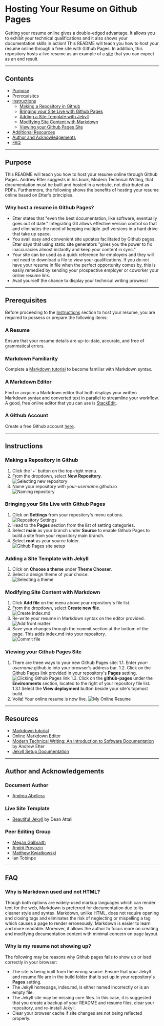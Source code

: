 # Hosting Your Resume on Github Pages
Getting your resume online gives a double-edged advantage. It allows you to exhibit your technical qualifications and it also shows your documentation skills in action! This README will teach you how to host your resume online through a free site with Github Pages. In addition, this repository hosts a live resume as an example of a [site](https://andreaabellera.github.io/) that you can expect as an end result.

---
## Contents
- [Purpose](#Purpose)
- [Prerequisites](#Prerequisites)
- [Instructions](#Instructions)
  - [Making a Repository in Github](#Making-a-Repository-in-Github)
  - [Bringing your Site Live with Github Pages](#Bringing-your-Site-Live-with-Github-Pages)
  - [Adding a Site Template with Jekyll](#Adding-a-Site-Template-with-Jekyll)
  - [Modifying Site Content with Markdown](#Modifying-Site-Content-with-Markdown)
  - [Viewing your Github Pages Site](#Viewing-your-Github-Pages-Site)
- [Additional Resources](#Additional-Resources)
- [Author and Acknowledgements](#Author-and-Acknowledgement)
- [FAQ](#FAQ)

---
## Purpose
This README will teach you how to host your resume online through Github Pages. Andrew Etter suggests in his book, Modern Technical Writing, that documentation must be built and hosted in a website, not distributed as PDFs. Furthermore, the following shows the benefits of hosting your resume online based on Etter's principles.

### Why host a resume in Github Pages?
- Etter states that "even the best documentation, like software, eventually goes out of date." Integrating Git allows effective version control so that and eliminates the need of keeping multiple .pdf versions in a hard drive that take up space.
- You avail easy and convenient site updates facilitated by Github pages. Etter says that using static site generators "gives you the power to fix inaccuracies almost instantly and keep your content in sync."
- Your site can be used as a quick reference for employers and they will not need to download a file to view your qualifications. If you do not have your resume in file when the perfect opportunity comes by, this is easily remedied by sending your prospective employer or coworker your online resume link.
- Avail yourself the chance to display your technical writing prowess!

---
## Prerequisites
Before proceeding to the [Instructions](#Instructions) section to host your resume, you are required to possess or prepare the following items:

### A Resume
Ensure that your resume details are up-to-date, accurate, and free of grammatical errors.

### Markdown Familiarity
Complete a [Markdown tutorial](https://www.markdowntutorial.com/) to become familiar with Markdown syntax.

### A Markdown Editor
Find or acquire a Markdown editor that both displays your written Markdown syntax and converted text in parallel to streamline your workflow. A good, free online editor that you can use is [StackEdit](https://stackedit.io).

### A Github Account
Create a free Github account [here](https://github.com/signup).

---
## Instructions
### Making a Repository in Github
1. Click the '+' button on the top-right menu.
2. From the dropdown, select **New Repository**.  
![Selecting new repository](assets/new-repo.png)
3. Name your repository with _your-username_.github.io  
![Naming repository](assets/name-repo.png)

### Bringing your Site Live with Github Pages
1. Click on **Settings** from your repository's menu options.  
![Repository Settings](assets/repo-settings.png)
2. Head to the **Pages** section from the list of setting categories.
3. Select **main** as your branch under **Source** to enable Github Pages to build a site from your repository main branch.
4. Select **root** as your source folder.  
![Github Pages site setup](assets/site-setup.png)

### Adding a Site Template with Jekyll
1. Click on **Choose a theme** under **Theme Chooser**.
2. Select a design theme of your choice.  
![Selecting a theme](assets/theme.png)

### Modifying Site Content with Markdown
1. Click **Add file** on the menu above your repository's file list.
2. From the dropdown, select **Create new file**.  
![Create index.md](assets/new-file.png)
3. Re-write your resume in Markdown syntax on the editor provided.  
![Add front matter](assets/front-matter.png)
4. Save your changes through the commit section at the bottom of the page. This adds index.md into your repository.  
![Commit file](assets/commit.png)

### Viewing your Github Pages Site 
1. There are three ways to your new Github Pages site:
  1.1. Enter _your-username_.github.io into your browser's address bar.
  1.2. Click on the Github Pages link provided in your repository's **Pages** setting.  
  ![Clicking Github Pages link](assets/GH-link.png)
  1.3. Click on the **github-pages** under the **Environments** section, located to the right of your repository file list.
    1.3.1  Select the **View deployment** button beside your site's topmost build.
2. Voila! Your online resume is now live.
![My Online Resume](assets/img/404-southpark.jpg)

---
## Resources
- [Markdown tutorial](https://www.markdowntutorial.com/)
- [Online Markdown Editor](https://stackedit.io)
- [Modern Technical Writing: An Introduction to Software Documentation](https://www.amazon.ca/Modern-Technical-Writing-Introduction-Documentation-ebook/dp/B01A2QL9SS) by Andrew Etter
- [Jekyll Setup Documentation](https://jekyllrb.com/docs/)

---
## Author and Acknowledgements
### Document Author
- [Andrea Abellera](www.github.com/andreaabellera)

### Live Site Template
- [Beautiful Jekyll](https://github.com/daattali/beautiful-jekyll/) by Dean Attali

### Peer Editing Group
- [Megan Galbraith](https://github.com/galbrame)
- [Andrii Provozin](https://github.com/developik)
- [Matthew Kwiatkowski](https://github.com/Speuce)
- Ian Tobinpe

---
## FAQ
### Why is Markdown used and not HTML?
Though both options are widely-used markup languages which can render text for the web, Markdown is preferred for documentation due to its cleaner style and syntax. Markdown, unlike HTML, does not require opening and closing tags and eliminates the risk of neglecting or mispelling a tag which causes a page to render erroneously. Markdown is easier to learn and more readable. Moreover, it allows the author to focus more on creating and modifying documentation content with minimal concern on page layout.

### Why is my resume not showing up?
The following may be reasons why Github pages fails to show up or load correctly in your browser:
- The site is being built from the wrong source. Ensure that your Jekyll and resume file are in the build folder that is set up in your repository's **Pages** setting.
- The Jekyll homepage, index.md, is either named incorrectly or is an empty file.
- The Jekyll site may be missing core files. In this case, it is suggested that you create a backup of your README and resume files, clear your repository, and re-install Jekyll.
- Clear your browser cache if site changes are not being reflected properly.